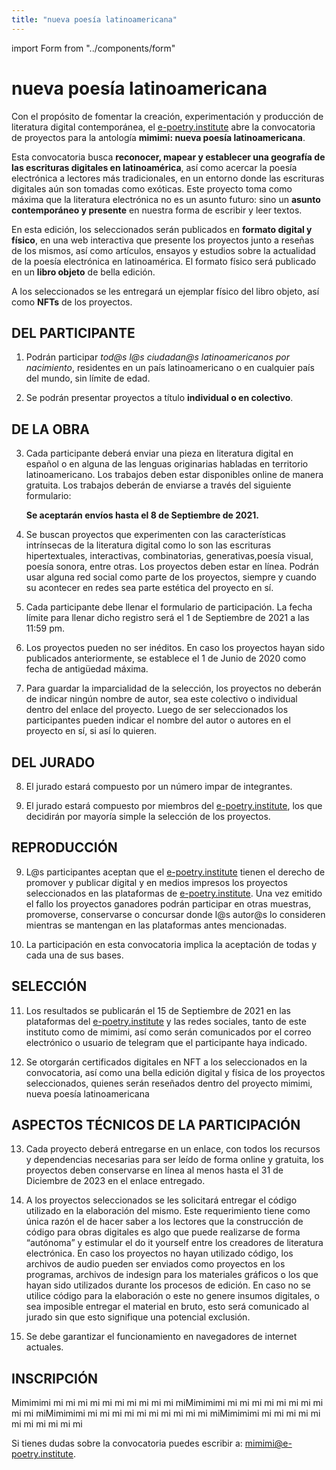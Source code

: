 ```yaml
---
title: "nueva poesía latinoamericana"
---
```


import Form from "../components/form"

# nueva poesía latinoamericana

Con el propósito de fomentar la creación, experimentación y producción de literatura digital contemporánea, el [e-poetry.institute](https://e-poetry.institute) abre la convocatoria de proyectos para la antología **mimimi: nueva poesía latinoamericana**.

Esta convocatoria busca **reconocer, mapear y establecer una geografía de las escrituras digitales en latinoamérica**, así como acercar la poesía electrónica a lectores más tradicionales, en un entorno donde las escrituras digitales aún son tomadas como exóticas. Este proyecto toma como máxima que la literatura electrónica no es un asunto futuro: sino un **asunto contemporáneo y presente** en nuestra forma de escribir y leer textos.

En esta edición, los seleccionados serán publicados en **formato digital y físico**, en una web interactiva que presente los proyectos junto a reseñas de los mismos, así como artículos, ensayos y estudios sobre la actualidad de la poesía electrónica en latinoamérica. El formato físico será publicado en un **libro objeto** de bella edición.

A los seleccionados se les entregará un ejemplar físico del libro objeto, así como **NFTs** de los proyectos.

## DEL PARTICIPANTE

1. Podrán participar _tod@s l@s ciudadan@s latinoamericanos por nacimiento_, residentes en un país latinoamericano o en cualquier país del mundo, sin límite de edad.

2. Se podrán presentar proyectos a título **individual o en colectivo**.

## DE LA OBRA

3. Cada participante deberá enviar una pieza en literatura digital en español o en alguna de las lenguas originarias habladas en territorio latinoamericano. Los trabajos deben estar disponibles online de manera gratuita. Los trabajos deberán de enviarse a través del siguiente formulario:

     <Form />

   **Se aceptarán envíos hasta el 8 de Septiembre de 2021.**

4. Se buscan proyectos que experimenten con las características intrínsecas de la literatura digital como lo son las escrituras hipertextuales, interactivas, combinatorias, generativas,poesía visual, poesía sonora, entre otras. Los proyectos deben estar en línea. Podrán usar alguna red social como parte de los proyectos, siempre y cuando su acontecer en redes sea parte estética del proyecto en sí.

5. Cada participante debe llenar el formulario de participación. La fecha límite para llenar dicho registro será el 1 de Septiembre de 2021 a las 11:59 pm.

6. Los proyectos pueden no ser inéditos. En caso los proyectos hayan sido publicados anteriormente, se establece el 1 de Junio de 2020 como fecha de antigüedad máxima.

7. Para guardar la imparcialidad de la selección, los proyectos no deberán de indicar ningún nombre de autor, sea este colectivo o individual dentro del enlace del proyecto. Luego de ser seleccionados los participantes pueden indicar el nombre del autor o autores en el proyecto en sí, si así lo quieren.

## DEL JURADO

8. El jurado estará compuesto por un número impar de integrantes.

9. El jurado estará compuesto por miembros del [e-poetry.institute](https://e-poetry.institute), los que decidirán por mayoría simple la selección de los proyectos.

## REPRODUCCIÓN

9. L@s participantes aceptan que el [e-poetry.institute](https://e-poetry.institute) tienen el derecho de promover y publicar digital y en medios impresos los proyectos seleccionados en las plataformas de [e-poetry.institute](https://e-poetry.institute). Una vez emitido el fallo los proyectos ganadores podrán participar en otras muestras, promoverse, conservarse o concursar donde l@s autor@s lo consideren mientras se mantengan en las plataformas antes mencionadas.

10. La participación en esta convocatoria implica la aceptación de todas y cada una de sus bases.

## SELECCIÓN

11. Los resultados se publicarán el 15 de Septiembre de 2021 en las plataformas del [e-poetry.institute](https://e-poetry.institute) y las redes sociales, tanto de este instituto como de mimimi, así como serán comunicados por el correo electrónico o usuario de telegram que el participante haya indicado.

12. Se otorgarán certificados digitales en NFT a los seleccionados en la convocatoria, así como una bella edición digital y física de los proyectos seleccionados, quienes serán reseñados dentro del proyecto mimimi, nueva poesía latinoamericana

## ASPECTOS TÉCNICOS DE LA PARTICIPACIÓN

13. Cada proyecto deberá entregarse en un enlace, con todos los recursos y dependencias necesarias para ser leído de forma online y gratuita, los proyectos deben conservarse en línea al menos hasta el 31 de Diciembre de 2023 en el enlace entregado.

14. A los proyectos seleccionados se les solicitará entregar el código utilizado en la elaboración del mismo. Este requerimiento tiene como única razón el de hacer saber a los lectores que la construcción de código para obras digitales es algo que puede realizarse de forma “autónoma” y estimular el do it yourself entre los creadores de literatura electrónica. En caso los proyectos no hayan utilizado código, los archivos de audio pueden ser enviados como proyectos en los programas, archivos de indesign para los materiales gráficos o los que hayan sido utilizados durante los procesos de edición. En caso no se utilice código para la elaboración o este no genere insumos digitales, o sea imposible entregar el material en bruto, esto será comunicado al jurado sin que esto signifique una potencial exclusión.

15. Se debe garantizar el funcionamiento en navegadores de internet actuales.

## INSCRIPCIÓN

Mimimimi mi mi mi mi mi mi mi mi mi mi miMimimimi mi mi mi mi mi mi mi mi mi mi miMimimimi mi mi mi mi mi mi mi mi mi mi miMimimimi mi mi mi mi mi mi mi mi mi mi mi

<Form />

Si tienes dudas sobre la convocatoria puedes escribir a: mimimi@e-poetry.institute.
